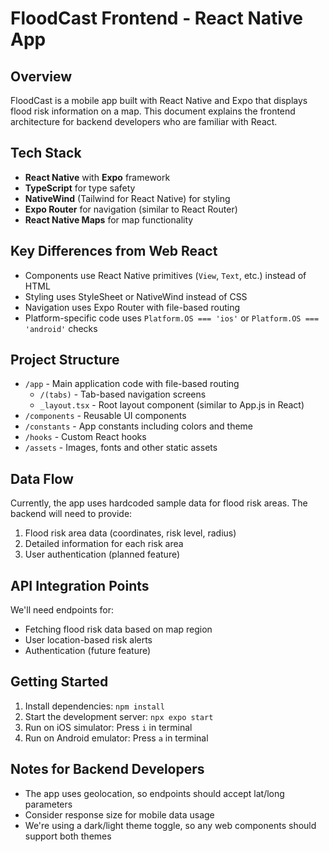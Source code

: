 # FloodCast Frontend - React Native App

## Overview
FloodCast is a mobile app built with React Native and Expo that displays flood risk information on a map. This document explains the frontend architecture for backend developers who are familiar with React.

## Tech Stack
- **React Native** with **Expo** framework
- **TypeScript** for type safety
- **NativeWind** (Tailwind for React Native) for styling
- **Expo Router** for navigation (similar to React Router)
- **React Native Maps** for map functionality

## Key Differences from Web React
- Components use React Native primitives (`View`, `Text`, etc.) instead of HTML
- Styling uses StyleSheet or NativeWind instead of CSS
- Navigation uses Expo Router with file-based routing
- Platform-specific code uses `Platform.OS === 'ios'` or `Platform.OS === 'android'` checks

## Project Structure
- `/app` - Main application code with file-based routing
  - `/(tabs)` - Tab-based navigation screens
  - `_layout.tsx` - Root layout component (similar to App.js in React)
- `/components` - Reusable UI components
- `/constants` - App constants including colors and theme
- `/hooks` - Custom React hooks
- `/assets` - Images, fonts and other static assets

## Data Flow
Currently, the app uses hardcoded sample data for flood risk areas. The backend will need to provide:
1. Flood risk area data (coordinates, risk level, radius)
2. Detailed information for each risk area
3. User authentication (planned feature)

## API Integration Points
We'll need endpoints for:
- Fetching flood risk data based on map region
- User location-based risk alerts
- Authentication (future feature)

## Getting Started
1. Install dependencies: `npm install`
2. Start the development server: `npx expo start`
3. Run on iOS simulator: Press `i` in terminal
4. Run on Android emulator: Press `a` in terminal

## Notes for Backend Developers
- The app uses geolocation, so endpoints should accept lat/long parameters
- Consider response size for mobile data usage
- We're using a dark/light theme toggle, so any web components should support both themes